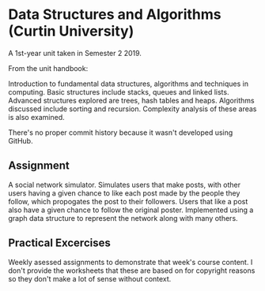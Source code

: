 # Data Structures and Algorithms (Curtin University)

A 1st-year unit taken in Semester 2 2019.

From the unit handbook:

Introduction to fundamental data structures, algorithms and techniques in computing. Basic structures include stacks, queues and linked lists. Advanced structures explored are trees, hash tables and heaps. Algorithms discussed include sorting and recursion. Complexity analysis of these areas is also examined.

There's no proper commit history because it wasn't developed using GitHub.

## Assignment

A social network simulator. Simulates users that make posts, with other users having a given chance to like each post made by the people they follow, which propogates the post to their followers. Users that like a post also have a given chance to follow the original poster. Implemented using a graph data structure to represent the network along with many others.

## Practical Excercises

Weekly asessed assignments to demonstrate that week's course content. I don't provide the worksheets that these are based on for copyright reasons so they don't make a lot of sense without context.